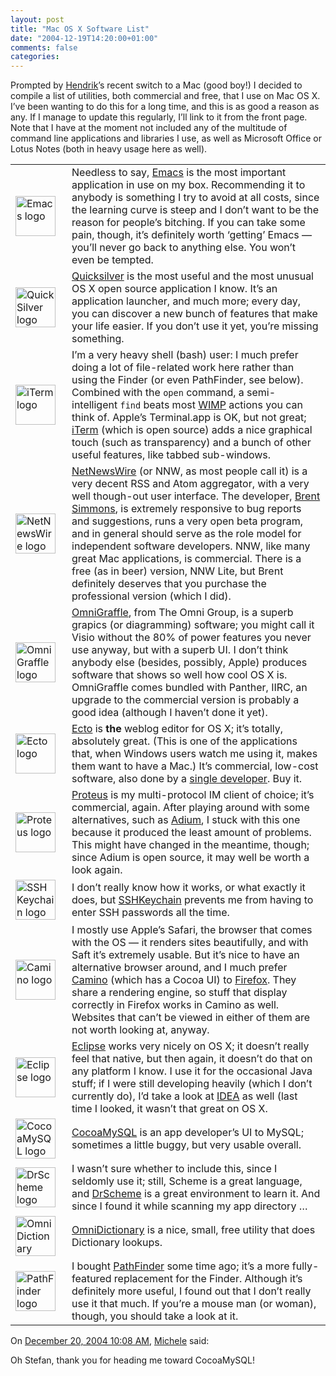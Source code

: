 ```yaml
---
layout: post
title: "Mac OS X Software List"
date: "2004-12-19T14:20:00+01:00"
comments: false
categories: 
---
```


<p>Prompted by <a href="http://www.tagtraum.com">Hendrik</a>&#8217;s recent switch to a Mac (good boy!) I decided to compile a list of utilities, both commercial and free, that I use on Mac OS X. I&#8217;ve been wanting to do this for a long time, and this is as good a reason as any. If I manage to update this regularly, I&#8217;ll link to it from the front page. Note that I have at the moment not included any of the multitude of command line applications and libraries I use, as well as Microsoft Office or Lotus Notes (both in heavy usage here as well).</p>

<table>
<tr><td><img src="/blog/st/apps/images/Emacs.png" alt="Emacs logo" style="margin-right: 10px" width="64" /></td>
<td>Needless to say, <a href="http://www.gnu.org/software/emacs/emacs.html">Emacs</a> is the most important application in use on my box. Recommending it to anybody is something I try to avoid at all costs, since the learning curve is steep and I don&#8217;t want to be the reason for people&#8217;s bitching. If you can take some pain, though, it&#8217;s definitely worth &#8216;getting&#8217; Emacs &#8212; you&#8217;ll never go back to anything else. You won&#8217;t even be tempted.</td>
</tr>
<tr><td><img src="/blog/st/apps/images/Quicksilver.png" alt="QuickSilver logo" style="margin-right: 10px" width="64" /></td>
<td><a href="http://quicksilver.blacktree.com/">Quicksilver</a> is the most useful and the most unusual OS X open source application I know. It&#8217;s an application launcher, and much more; every day, you can discover a new bunch of features that make your life easier. If you don&#8217;t use it yet, you&#8217;re missing something.</td>
</tr>
<tr><td><img src="/blog/st/apps/images/iTerm.png" alt="iTerm logo" style="margin-right: 10px" width="64" /></td>
<td>I&#8217;m a very heavy shell (bash) user: I much prefer doing a lot of file-related work here rather than using the Finder (or even PathFinder, see below). Combined with the <code>open</code> command, a semi-intelligent <code>find</code> beats most <a href="http://www.auditmypc.com/acronym/WIMP.asp">WIMP</a> actions you can think of. Apple&#8217;s Terminal.app is OK, but not great; <a href="http://iterm.sourceforge.net/">iTerm</a> (which is open source) adds a nice graphical touch (such as transparency) and a bunch of other useful features, like tabbed sub-windows. </td>
</tr>
<tr><td><img src="/blog/st/apps/images/NetNewsWire.png" alt="NetNewsWire logo" style="margin-right: 10px" width="64" /></td>
<td><a href="http://ranchero.com/netnewswire/">NetNewsWire</a> (or NNW, as most people call it) is a very decent RSS and Atom aggregator, with a very well though-out user interface. The developer, <a href="http://inessential.com/">Brent Simmons</a>, is extremely responsive to bug reports and suggestions, runs a very open beta program, and in general should serve as the role model for independent software developers. NNW, like many great Mac applications, is commercial. There is a free (as in beer) version, NNW Lite, but Brent definitely deserves that you purchase the professional version (which I did).</td>
</tr>
<tr><td><img src="/blog/st/apps/images/OmniGraffle.png" alt="OmniGraffle logo" style="margin-right: 10px" width="64" /></td>
<td><a href="http://www.omnigroup.com/applications/omnigraffle/">OmniGraffle</a>, from The Omni Group, is a superb grapics (or diagramming) software; you might call it Visio without the 80% of power features you never use anyway, but with a superb UI. I don&#8217;t think anybody else (besides, possibly, Apple) produces software that shows so well how cool OS X is. OmniGraffle comes bundled with Panther, IIRC, an upgrade to the commercial version is probably a good idea (although I haven&#8217;t done it yet). </td>
</tr>
<tr><td><img src="/blog/st/apps/images/ecto.png" alt="Ecto logo" style="margin-right: 10px" width="64" /></td>
<td><a href="http://ecto.kung-foo.tv/">Ecto</a> is <strong>the</strong> weblog editor for OS X; it&#8217;s totally, absolutely great. (This is one of the applications that, when Windows users watch me using it, makes them want to have a Mac.) It&#8217;s commercial, low-cost software, also done by a <a href="http://kung-foo.tv/">single developer</a>. Buy it.</td>
</tr>
<tr><td><img src="/blog/st/apps/images/Proteus.png" alt="Proteus logo" style="margin-right: 10px" width="64" /></td>
<td><a href="http://www.proteusx.com/">Proteus</a> is my multi-protocol IM client of choice; it&#8217;s commercial, again. After playing around with some alternatives, such as <a href="http://www.adiumx.com/">Adium</a>, I stuck with this one because it produced the least amount of problems. This might have changed in the meantime, though; since Adium is open source, it may well be worth a look again.</td>
</tr>
<tr><td><img src="/blog/st/apps/images/SSHKeychain.png" alt="SSH Keychain logo" style="margin-right: 10px" width="64" /></td>
<td>I don&#8217;t really know how it works, or what exactly it does, but <a href="http://www.sshkeychain.org/">SSHKeychain</a> prevents me from having to enter SSH passwords all the time. </td>
</tr>
<tr><td><img src="/blog/st/apps/images/camino.png" alt="Camino logo" style="margin-right: 10px" width="64" /></td>
<td>I mostly use Apple&#8217;s Safari, the browser that comes with the OS &#8212; it renders sites beautifully, and with Saft it&#8217;s extremely usable. But it&#8217;s nice to have an alternative browser around, and I much prefer <a href="http://www.mozilla.org/projects/camino/">Camino</a> (which has a Cocoa UI) to <a href="http://www.mozilla.org/products/firefox/">Firefox</a>. They share a rendering engine, so stuff that display correctly in Firefox works in Camino as well. Websites that can&#8217;t be viewed in either of them are not worth looking at, anyway.</td></tr>
<tr><td><img src="/blog/st/apps/images/Eclipse.png" alt="Eclipse logo" style="margin-right: 10px" width="64" /></td>
<td><a href="http://www.eclipse.org/">Eclipse</a> works very nicely on OS X; it doesn&#8217;t really feel that native, but then again, it doesn&#8217;t do that on any platform I know. I use it for the occasional Java stuff; if I were still developing heavily (which I don&#8217;t currently do), I&#8217;d take a look at <a href="http://www.jetbrains.com/idea/">IDEA</a> as well (last time I looked, it wasn&#8217;t that great on OS X.</td>
</tr>
<tr><td><img src="/blog/st/apps/images/CocoaMySQL.png" alt="CocoaMySQL logo" style="margin-right: 10px" width="64" /></td>
<td><a href="http://cocoamysql.sourceforge.net/">CocoaMySQL</a> is an app developer&#8217;s UI to MySQL; sometimes a little buggy, but very usable overall.</td>
</tr>
<tr><td><img src="/blog/st/apps/images/DrScheme.png" alt="DrScheme logo" style="margin-right: 10px" width="64" /></td>
<td>I wasn&#8217;t sure whether to include this, since I seldomly use it; still, Scheme is a great language, and <a href="http://www.drscheme.org/">DrScheme</a> is a great environment to learn it. And since I found it while scanning my app directory &#8230;</td></tr>
<tr><td><img src="/blog/st/apps/images/OmniDictionary.png" alt="OmniDictionary logo" style="margin-right: 10px" width="64" /></td>
<td><a href="http://www.omnigroup.com/applications/omnidictionary/">OmniDictionary</a> is a nice, small, free utility that does Dictionary lookups.</td></tr>
<tr><td><img src="/blog/st/apps/images/PathFinder.png" alt="PathFinder logo" style="margin-right: 10px" width="64" /></td>
<td>I bought <a href="http://www.cocoatech.com/pf.php">PathFinder</a> some time ago; it&#8217;s a more fully-featured replacement for the Finder. Although it&#8217;s definitely more useful, I found out that I don&#8217;t really use it that much. If you&#8217;re a mouse man (or woman), though, you should take a look at it.</td></tr>
</table>

<section class="comments">

<div class="comment" id="comment-422">
On <a href="#comment-422" title="Permalink to this comment">December 20, 2004 10:08 AM</a>, <a href="http://micampe.it" title="http://micampe.it" rel="nofollow">Michele</a>
said:
<p>Oh Stefan, thank you for heading me toward CocoaMySQL!</p>


</section>

